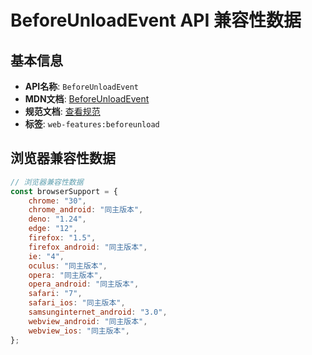# BeforeUnloadEvent API 兼容性数据

## 基本信息

- **API名称**: `BeforeUnloadEvent`
- **MDN文档**: [BeforeUnloadEvent](https://developer.mozilla.org/docs/Web/API/BeforeUnloadEvent)
- **规范文档**: [查看规范](https://html.spec.whatwg.org/multipage/nav-history-apis.html#the-beforeunloadevent-interface)
- **标签**: `web-features:beforeunload`

## 浏览器兼容性数据

```javascript
// 浏览器兼容性数据
const browserSupport = {
    chrome: "30",
    chrome_android: "同主版本",
    deno: "1.24",
    edge: "12",
    firefox: "1.5",
    firefox_android: "同主版本",
    ie: "4",
    oculus: "同主版本",
    opera: "同主版本",
    opera_android: "同主版本",
    safari: "7",
    safari_ios: "同主版本",
    samsunginternet_android: "3.0",
    webview_android: "同主版本",
    webview_ios: "同主版本",
};

```

